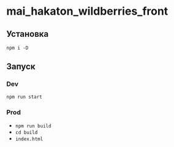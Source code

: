 # mai_hakaton_wildberries_front

## Установка
`npm i -D`

## Запуск

### Dev
`npm run start`

### Prod
- `npm run build`
- `cd build`
- `index.html`
